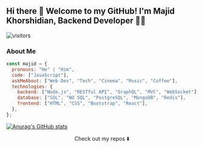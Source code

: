 ## Hi there 👋 Welcome to my GitHub! I'm Majid Khorshidian, Backend Developer :technologist:

![visitors](https://visitor-badge.glitch.me/badge?page_id=thismajid&left_color=green&right_color=red)

### About Me

```javascript
const majid = {
  pronouns: "He" | "Him",
  code: ["JavaScript"],
  askMeAbout: ["Web Dev", "Tech", "Cinema", "Music", "Coffee"],
  technologies: {
    backend: ["Node.js", "RESTful API", "GraphQL", "MVC", "WebSocket"],
    database: ["SQL", "NO SQL", "PostgreSQL", "MongoDB", "Redis"],
    frontend: ["HTML", "CSS", "Bootstrap", "React"],
  },
};
```
[![Anurag's GitHub stats](https://github-readme-stats.vercel.app/api?username=thismajid)](https://github.com/anuraghazra/github-readme-stats)

<p align="center">
Check out my repos ⬇️  
</p>
